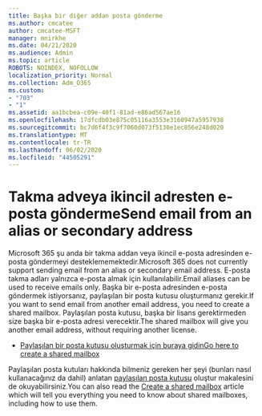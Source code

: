 ```yaml
---
title: Başka bir diğer addan posta gönderme
ms.author: cmcatee
author: cmcatee-MSFT
manager: mnirkhe
ms.date: 04/21/2020
ms.audience: Admin
ms.topic: article
ROBOTS: NOINDEX, NOFOLLOW
localization_priority: Normal
ms.collection: Adm_O365
ms.custom:
- "703"
- "1"
ms.assetid: aa1bcbea-c09e-40f1-81ad-e86ad567ae16
ms.openlocfilehash: 17dfcdb03e875c05116a3553e3160947a5957938
ms.sourcegitcommit: bc7d6f4f3c9f7060d073f5130e1ec856e248d020
ms.translationtype: MT
ms.contentlocale: tr-TR
ms.lasthandoff: 06/02/2020
ms.locfileid: "44505291"
---
```

# <a name="send-email-from-an-alias-or-secondary-address"></a><span data-ttu-id="be15a-102">Takma adveya ikincil adresten e-posta gönderme</span><span class="sxs-lookup"><span data-stu-id="be15a-102">Send email from an alias or secondary address</span></span>

<span data-ttu-id="be15a-103">Microsoft 365 şu anda bir takma addan veya ikincil e-posta adresinden e-posta göndermeyi desteklememektedir.</span><span class="sxs-lookup"><span data-stu-id="be15a-103">Microsoft 365 does not currently support sending email from an alias or secondary email address.</span></span> <span data-ttu-id="be15a-104">E-posta takma adları yalnızca e-posta almak için kullanılabilir.</span><span class="sxs-lookup"><span data-stu-id="be15a-104">Email aliases can be used to receive emails only.</span></span> <span data-ttu-id="be15a-105">Başka bir e-posta adresinden e-posta göndermek istiyorsanız, paylaşılan bir posta kutusu oluşturmanız gerekir.</span><span class="sxs-lookup"><span data-stu-id="be15a-105">If you want to send email from another email address, you need to create a shared mailbox.</span></span> <span data-ttu-id="be15a-106">Paylaşılan posta kutusu, başka bir lisans gerektirmeden size başka bir e-posta adresi verecektir.</span><span class="sxs-lookup"><span data-stu-id="be15a-106">The shared mailbox will give you another email address, without requiring another license.</span></span>
  
- [<span data-ttu-id="be15a-107">Paylaşılan bir posta kutusu oluşturmak için buraya gidin</span><span class="sxs-lookup"><span data-stu-id="be15a-107">Go here to create a shared mailbox</span></span>](https://portal.office.com/AdminPortal/Home#/AssistedGuide/addemailoptions)

<span data-ttu-id="be15a-108">Paylaşılan posta kutuları hakkında bilmeniz gereken her şeyi (bunları nasıl kullanacağınız da dahil) anlatan [paylaşılan posta kutusu](https://docs.microsoft.com/microsoft-365/admin/email/create-a-shared-mailbox) oluştur makalesini de okuyabilirsiniz.</span><span class="sxs-lookup"><span data-stu-id="be15a-108">You can also read the [Create a shared mailbox](https://docs.microsoft.com/microsoft-365/admin/email/create-a-shared-mailbox) article which will tell you everything you need to know about shared mailboxes, including how to use them.</span></span>